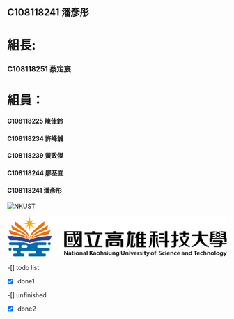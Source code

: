 ## C108118241 潘彥彤
# 組長:
### C108118251 蔡定宸
# 組員：
####      C108118225 陳佳鈴
####      C108118234 許峰誠
####      C108118239 黃政傑
####      C108118244 廖荃宜
####      C108118241 潘彥彤


![NKUST](https://www.nkust.edu.tw/ "高科大")

![NKUST](nkust.png "高科大")

-[] todo list

-[x] done1

-[] unfinished

-[x] done2
